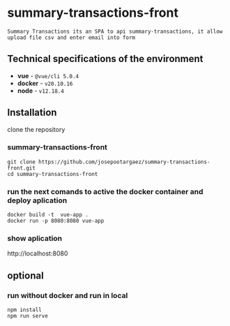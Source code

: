 # summary-transactions-front
    Summary Transactions its an SPA to api summary-transactions, it allow upload file csv and enter email into form

## Technical specifications of the environment

* **vue** - `@vue/cli 5.0.4`
* **docker** - `v20.10.16`
* **node** - `v12.18.4`


## Installation
 clone the repository

### summary-transactions-front
    git clone https://github.com/josepootargaez/summary-transactions-front.git
    cd summary-transactions-front
 ### run the next comands to active the docker container and deploy aplication
    docker build -t  vue-app .
    docker run -p 8080:8080 vue-app
### show aplication
http://localhost:8080


## optional
 ### run without docker and run in local 
    npm install
    npm run serve